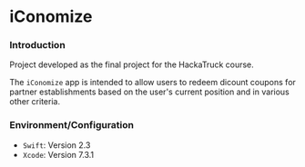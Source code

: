 # iConomize

### Introduction
Project developed as the final project for the HackaTruck course. 

The `iConomize` app is intended to allow users to redeem dicount coupons for partner establishments based on the user's current position and in various other criteria.


### Environment/Configuration
- `Swift`: Version 2.3
- `Xcode`: Version 7.3.1
